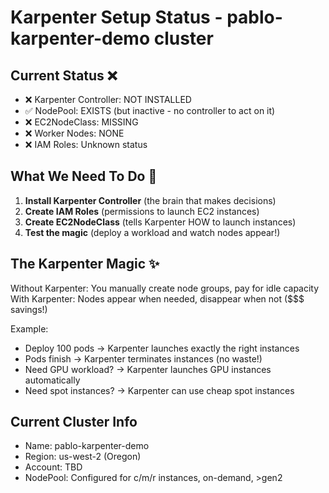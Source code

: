 # Karpenter Setup Status - pablo-karpenter-demo cluster

## Current Status ❌
- ❌ Karpenter Controller: NOT INSTALLED
- ✅ NodePool: EXISTS (but inactive - no controller to act on it)  
- ❌ EC2NodeClass: MISSING
- ❌ Worker Nodes: NONE
- ❌ IAM Roles: Unknown status

## What We Need To Do 🚀
1. **Install Karpenter Controller** (the brain that makes decisions)
2. **Create IAM Roles** (permissions to launch EC2 instances)  
3. **Create EC2NodeClass** (tells Karpenter HOW to launch instances)
4. **Test the magic** (deploy a workload and watch nodes appear!)

## The Karpenter Magic ✨
Without Karpenter: You manually create node groups, pay for idle capacity
With Karpenter: Nodes appear when needed, disappear when not ($$$ savings!)

Example:
- Deploy 100 pods → Karpenter launches exactly the right instances
- Pods finish → Karpenter terminates instances (no waste!)
- Need GPU workload? → Karpenter launches GPU instances automatically
- Need spot instances? → Karpenter can use cheap spot instances

## Current Cluster Info
- Name: pablo-karpenter-demo
- Region: us-west-2 (Oregon)
- Account: TBD
- NodePool: Configured for c/m/r instances, on-demand, >gen2
